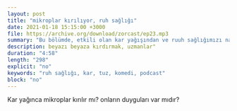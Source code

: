 ```yaml
---
layout: post
title: "mikroplar kırılıyor, ruh sağlığı"
date: 2021-01-18 15:15:00 +3000
file: https://archive.org/download/zorcast/ep23.mp3
summary: "Bu bölümde, etkili olan kar yağışından ve ruuh sağlığımızı nasıl koruyabileceğimizden söz ediyoruz"
description: beyazı beyaza kırdırmak, uzmanlar"
duration: "4:58" 
length: "298"
explicit: "no" 
keywords: "ruh sağlığı, kar, tuz, komedi, podcast"
block: "no" 
---
```




Kar yağınca mikroplar kırılır mı? onların duyguları var mıdır?